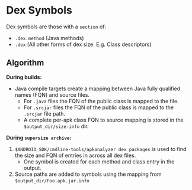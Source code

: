 # Dex Symbols

Dex symbols are those with a `section` of:
 * `.dex.method` (Java methods)
 * `.dex` (All other forms of dex size. E.g. Class descriptors)

## Algorithm

**During builds:**

 * Java compile targets create a mapping between Java fully qualified names
   (FQN) and source files.
    * For `.java` files the FQN of the public class is mapped to the file.
    * For `.srcjar` files the FQN of the public class is mapped to the `.srcjar`
      file path.
    * A complete per-apk class FQN to source mapping is stored in the
      `$output_dir/size-info` dir.

**During `supersize archive`:**

1. `$ANDROID_SDK/cmdline-tools/apkanalyzer dex packages` is used to find the
   size and FQN of entries in across all dex files.
   * One symbol is created for each method and class entry in the output.
2. Source paths are added to symbols using the mapping from
   `$output_dir/Foo.apk.jar.info`
